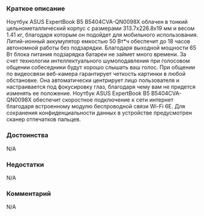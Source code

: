 ### **Краткое описание**
Ноутбук ASUS ExpertBook B5 B5404CVA-QN0098X облачен в тонкий цельнометаллический корпус с размерами 313.7x226.8x19 мм и весом 1.41 кг, благодаря которым он подойдет для мобильного использования. Литий-ионный аккумулятор емкостью 50 Вт*ч обеспечит до 18 часов автономной работы без подзарядки. Благодаря выходной мощности 65 Вт блока питания подзарядка батареи не займет много времени. За счет технологии интеллектуального шумоподавления при голосовом общении собеседники будут хорошо слышать ваш голос. При общении по видеосвязи веб-камера гарантирует четкость картинки в любой обстановке. Она автоматически центрирует лицо пользователя и настраивается под фокусировку глаз, благодаря чему вам не придется изменять ее положение.  Ноутбук ASUS ExpertBook B5 B5404CVA-QN0098X обеспечит скоростное подключение к сети интернет благодаря встроенному модулю беспроводной связи Wi-Fi 6E. Для сохранения конфиденциальности данных в устройстве предусмотрен сканер отпечатков пальцев.

### **Достоинства**
N/A

### **Недостатки**
N/A

### **Комментарий**
N/A
